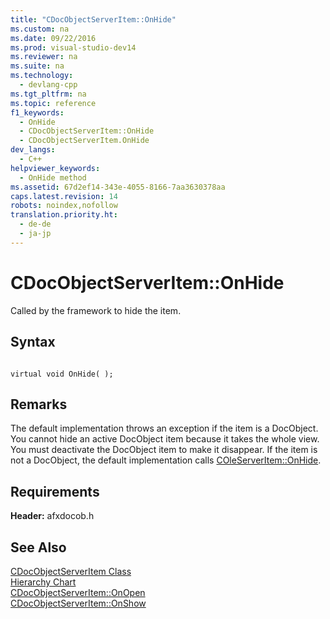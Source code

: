 ```yaml
---
title: "CDocObjectServerItem::OnHide"
ms.custom: na
ms.date: 09/22/2016
ms.prod: visual-studio-dev14
ms.reviewer: na
ms.suite: na
ms.technology: 
  - devlang-cpp
ms.tgt_pltfrm: na
ms.topic: reference
f1_keywords: 
  - OnHide
  - CDocObjectServerItem::OnHide
  - CDocObjectServerItem.OnHide
dev_langs: 
  - C++
helpviewer_keywords: 
  - OnHide method
ms.assetid: 67d2ef14-343e-4055-8166-7aa3630378aa
caps.latest.revision: 14
robots: noindex,nofollow
translation.priority.ht: 
  - de-de
  - ja-jp
---
```

# CDocObjectServerItem::OnHide
Called by the framework to hide the item.  
  
## Syntax  
  
```  
  
virtual void OnHide( );  
```  
  
## Remarks  
 The default implementation throws an exception if the item is a DocObject. You cannot hide an active DocObject item because it takes the whole view. You must deactivate the DocObject item to make it disappear. If the item is not a DocObject, the default implementation calls [COleServerItem::OnHide](../vs140/coleserveritem--onhide.md).  
  
## Requirements  
 **Header:** afxdocob.h  
  
## See Also  
 [CDocObjectServerItem Class](../vs140/cdocobjectserveritem-class.md)   
 [Hierarchy Chart](../vs140/hierarchy-chart.md)   
 [CDocObjectServerItem::OnOpen](assetId:///7a9b1363-6ad8-4732-9959-4e35c07644fd)   
 [CDocObjectServerItem::OnShow](../vs140/cdocobjectserveritem--onshow.md)